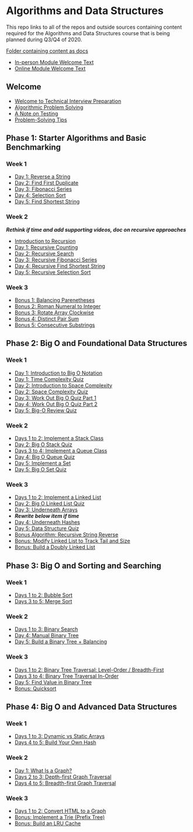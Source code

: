 # Algorithms and Data Structures

This repo links to all of the repos and outside sources containing content required for the Algorithms and Data Structures course that is being planned during Q3/Q4 of 2020.

[Folder containing content as docs](https://drive.google.com/drive/folders/1Ge8KhRw__6bAnX8nF77ndnX7x2dS4oBN?usp=sharing)

- [In-person Module Welcome Text](https://github.com/learn-co-curriculum/welcome-to-algorithms-and-data-structures-inperson)
- [Online Module Welcome Text](https://github.com/learn-co-curriculum/welcome-to-algorithms-and-data-structures-online)

## Welcome

- [Welcome to Technical Interview Preparation](https://github.com/learn-co-curriculum/welcome-to-technical-interview-prep)
- [Algorithmic Problem Solving](https://github.com/learn-co-curriculum/algorithmic-problem-solving)
- [A Note on Testing](https://github.com/learn-co-curriculum/note-on-testing)
- [Problem-Solving Tips](https://github.com/learn-co-curriculum/problem-solving-tips)

## Phase 1: Starter Algorithms and Basic Benchmarking

### Week 1

- [Day 1: Reverse a String](https://github.com/learn-co-curriculum/reverse-string)
- [Day 2: Find First Duplicate](https://github.com/learn-co-curriculum/find-first-duplicate)
- [Day 3: Fibonacci Series](https://github.com/learn-co-curriculum/fibonacci-series)
- [Day 4: Selection Sort](https://github.com/learn-co-curriculum/selection-sort)
- [Day 5: Find Shortest String](https://github.com/learn-co-curriculum/find-shortest-string)

### Week 2

***Rethink if time and add supporting videos, doc on recursive approaches***
- [Introduction to Recursion](https://github.com/learn-co-curriculum/introduction-to-recursion)
- [Day 1: Recursive Counting](https://github.com/learn-co-curriculum/recursive-count)
- [Day 2: Recursive Search](https://github.com/learn-co-curriculum/recursive-search)
- [Day 3: Recursive Fibonacci Series](https://github.com/learn-co-curriculum/fibonacci-recursive)
- [Day 4: Recursive Find Shortest String](https://github.com/learn-co-curriculum/find-shortest-string-recursive)
- [Day 5: Recursive Selection Sort](https://github.com/learn-co-curriculum/selection-sort-recursive)

### Week 3

- [Bonus 1: Balancing Parenetheses](https://github.com/learn-co-curriculum/balancing-parentheses)
- [Bonus 2: Roman Numeral to Integer](https://github.com/learn-co-curriculum/roman-numeral-to-integer)
- [Bonus 3: Rotate Array Clockwise](https://github.com/learn-co-curriculum/rotate-array-clockwise)
- [Bonus 4: Distinct Pair Sum](https://github.com/learn-co-curriculum/distinct-pair-sum)
- [Bonus 5: Consecutive Substrings](https://github.com/learn-co-curriculum/consecutive-substrings)

## Phase 2: Big O and Foundational Data Structures

### Week 1

- [Day 1: Introduction to Big O Notation](https://github.com/learn-co-curriculum/intro-to-big-o)
- [Day 1: Time Complexity Quiz](https://github.com/learn-co-curriculum/time-complexity-quiz)
- [Day 2: Introduction to Space Complexity](https://github.com/learn-co-curriculum/intro-to-space-complexity)
- [Day 2: Space Complexity Quiz](https://github.com/learn-co-curriculum/space-complexity-quiz)
- [Day 3: Work Out Big O Quiz Part 1](https://github.com/learn-co-curriculum/big-o-quiz-part-1)
- [Day 4: Work Out Big O Quiz Part 2](https://github.com/learn-co-curriculum/big-o-quiz-part-2)
- [Day 5: Big-O Review Quiz](https://github.com/learn-co-curriculum/big-o-review-quiz)

### Week 2

- [Days 1 to 2: Implement a Stack Class](https://github.com/learn-co-curriculum/what-is-a-stack)
- [Day 2: Big O Stack Quiz](https://github.com/learn-co-curriculum/big-o-stack-quiz)
- [Days 3 to 4: Implement a Queue Class](https://github.com/learn-co-curriculum/what-is-a-queue)
- [Day 4: Big O Queue Quiz](https://github.com/learn-co-curriculum/big-o-queue-quiz)
- [Day 5: Implement a Set](https://github.com/learn-co-curriculum/what-is-a-set)
- [Day 5: Big O Set Quiz](https://github.com/learn-co-curriculum/big-o-set-quiz)

### Week 3

- [Days 1 to 2: Implement a Linked List](https://github.com/learn-co-curriculum/what-is-a-linked-list)
- [Day 2: Big O Linked List Quiz](https://github.com/learn-co-curriculum/big-o-linked-list-quiz)
- [Day 3: Underneath Arrays](https://github.com/learn-co-curriculum/arrays-underneath)
- ***Rewrite below item if time***
- [Day 4: Underneath Hashes](https://github.com/learn-co-curriculum/hash-table)
- [Day 5: Data Structure Quiz](https://github.com/learn-co-curriculum/data-structure-quiz)
- [Bonus Algorithm: Recursive String Reverse](https://github.com/learn-co-curriculum/recursive-string-reverse)
- [Bonus: Modify Linked List to Track Tail and Size](https://github.com/learn-co-curriculum/linked-list-with-tail-and-size)
- [Bonus: Build a Doubly Linked List](https://github.com/learn-co-curriculum/doubly-linked-list)

## Phase 3: Big O and Sorting and Searching

### Week 1

- [Days 1 to 2: Bubble Sort](https://github.com/learn-co-curriculum/bubble-sort)
- [Days 3 to 5: Merge Sort](https://github.com/learn-co-curriculum/merge-sort)

### Week 2

- [Days 1 to 3: Binary Search](https://github.com/learn-co-curriculum/binary-search)
- [Day 4: Manual Binary Tree](https://github.com/learn-co-curriculum/binary-search-tree-manual)
- [Day 5: Build a Binary Tree + Balancing](https://github.com/learn-co-curriculum/balanced-binary-tree)

### Week 3

- [Days 1 to 2: Binary Tree Traversal: Level-Order / Breadth-First](https://github.com/learn-co-curriculum/level-order-tree-traversal)
- [Days 3 to 4: Binary Tree Traversal In-Order](https://github.com/learn-co-curriculum/tree-traversal-inorder)
- [Day 5: Find Value in Binary Tree](https://github.com/learn-co-curriculum/find-value-binary-tree)
- [Bonus: Quicksort](https://github.com/learn-co-curriculum/quicksort)

## Phase 4: Big O and Advanced Data Structures

### Week 1

- [Days 1 to 3: Dynamic vs Static Arrays]()
- [Days 4 to 5: Build Your Own Hash]()

### Week 2

- [Day 1: What Is a Graph?](https://github.com/learn-co-curriculum/what-is-a-graph)
- [Days 2 to 3: Depth-first Graph Traversal]()
- [Days 4 to 5: Breadth-first Graph Traversal]()

### Week 3

- [Days 1 to 2: Convert HTML to a Graph]()
- [Bonus: Implement a Trie (Prefix Tree)]()
- [Bonus: Build an LRU Cache]()
